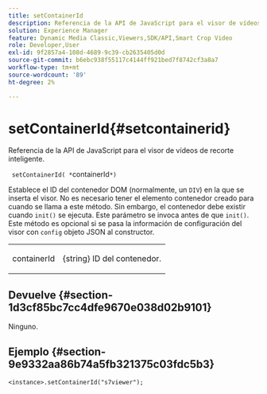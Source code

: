 ```yaml
---
title: setContainerId
description: Referencia de la API de JavaScript para el visor de vídeos de recorte inteligente.
solution: Experience Manager
feature: Dynamic Media Classic,Viewers,SDK/API,Smart Crop Video
role: Developer,User
exl-id: 9f2857a4-108d-4689-9c39-cb2635405d0d
source-git-commit: b6ebc938f55117c4144ff921bed7f8742cf3a8a7
workflow-type: tm+mt
source-wordcount: '89'
ht-degree: 2%

---
```


# setContainerId{#setcontainerid}

Referencia de la API de JavaScript para el visor de vídeos de recorte inteligente.

` setContainerId( *`containerId`*)`

Establece el ID del contenedor DOM (normalmente, un `DIV`) en la que se inserta el visor. No es necesario tener el elemento contenedor creado para cuando se llama a este método. Sin embargo, el contenedor debe existir cuando `init()` se ejecuta. Este parámetro se invoca antes de que `init()`. Este método es opcional si se pasa la información de configuración del visor con `config` objeto JSON al constructor.

<table id="table_896DFF34A68A403DB93A6D597461A573"> 
 <tbody> 
  <tr> 
   <td colname="col1"> <p> <span class="codeph"> <span class="varname"> containerId </span> </span> </p> </td> 
   <td colname="col2"> <p> <span class="codeph"> {string} </span> ID del contenedor. </p> </td> 
  </tr> 
 </tbody> 
</table>

## Devuelve {#section-1d3cf85bc7cc4dfe9670e038d02b9101}

Ninguno.

## Ejemplo {#section-9e9332aa86b74a5fb321375c03fdc5b3}

```
<instance>.setContainerId("s7viewer");
```
